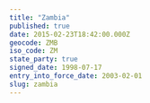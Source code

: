 ```yaml
---
title: "Zambia"
published: true
date: 2015-02-23T18:42:00.000Z
geocode: ZMB
iso_code: ZM
state_party: true
signed_date: 1998-07-17
entry_into_force_date: 2003-02-01
slug: zambia
---
```

